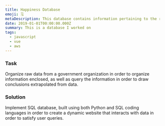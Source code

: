 ```yaml
---
title: Happiness Database
emoji: 🗓
metaDescription: This database contains information pertaining to the rates of happiness in countries from the year 2015 to the year 2019
date: 2019-01-01T00:00:00.000Z
summary: This is a database I worked on
tags:
  - javascript
  - vue
  - aws
---
```


### Task

Organize raw data from a government organization in order to organize information enclosed, as well as query the information in order to draw conclusions extrapolated from data.

### Solution

Implement SQL database, built using both Python and SQL coding languages in order to create a dynamic website that interacts with data in order to satisfy user queries.
